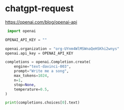 # chatgpt-request

https://openai.com/blog/openai-api

``` py
 import openai

OPENAI_API_KEY = ""

openai.organization = "org-UYnm4WlMSWnaQeHSKhi2wnys"
openai.api_key = OPENAI_API_KEY

completions = openai.Completion.create(
    engine="text-davinci-003",
    prompt="Write me a song",
    max_tokens=1024,
    n=1,
    stop=None,
    temperature=0.5,
)

print(completions.choices[0].text)
 ```
